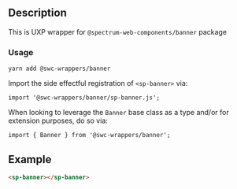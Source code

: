 ## Description

This is UXP wrapper for `@spectrum-web-components/banner` package


### Usage


```
yarn add @swc-wrappers/banner
```

Import the side effectful registration of `<sp-banner>` via:

```
import '@swc-wrappers/banner/sp-banner.js';
```

When looking to leverage the `Banner` base class as a type and/or for extension purposes, do so via:

```
import { Banner } from '@swc-wrappers/banner';
```

## Example

```html
<sp-banner></sp-banner>
```
